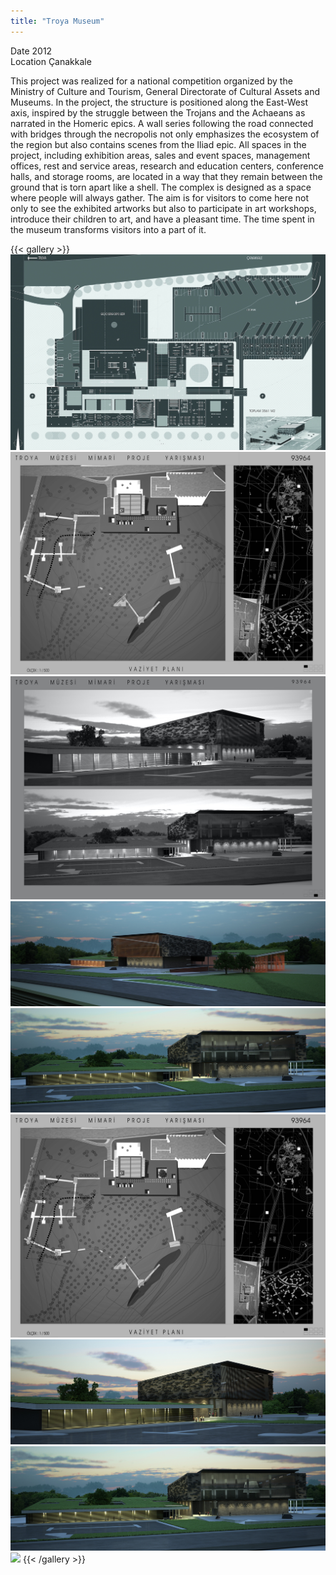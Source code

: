 ```yaml
---
title: "Troya Museum"
---
```


Date 2012  
Location Çanakkale  

This project was realized for a national competition organized by the Ministry of Culture and Tourism, General Directorate of Cultural Assets and Museums. In the project, the structure is positioned along the East-West axis, inspired by the struggle between the Trojans and the Achaeans as narrated in the Homeric epics. A wall series following the road connected with bridges through the necropolis not only emphasizes the ecosystem of the region but also contains scenes from the Iliad epic. All spaces in the project, including exhibition areas, sales and event spaces, management offices, rest and service areas, research and education centers, conference halls, and storage rooms, are located in a way that they remain between the ground that is torn apart like a shell. The complex is designed as a space where people will always gather. The aim is for visitors to come here not only to see the exhibited artworks but also to participate in art workshops, introduce their children to art, and have a pleasant time. The time spent in the museum transforms visitors into a part of it.

{{< gallery >}}
<img src="featured.jpg" class="grid-w50 md:grid-w33 xl:grid-w25" />
<img src="troya_museum_01.jpg" class="grid-w50 md:grid-w33 xl:grid-w25" />
<img src="troya_museum_02.jpg" class="grid-w50 md:grid-w33 xl:grid-w25" />
<img src="troya_museum_03.jpg" class="grid-w50 md:grid-w33 xl:grid-w25" />
<img src="troya_museum_04.jpg" class="grid-w50 md:grid-w33 xl:grid-w25" />
<img src="troya_museum_05.jpg" class="grid-w50 md:grid-w33 xl:grid-w25" />
<img src="troya_museum_06.jpg" class="grid-w50 md:grid-w33 xl:grid-w25" />
<img src="troya_museum_07.jpg" class="grid-w50 md:grid-w33 xl:grid-w25" />
<img src="troya_museum_08.jpg" class="grid-w50 md:grid-w33 xl:grid-w25" />
{{< /gallery >}}
